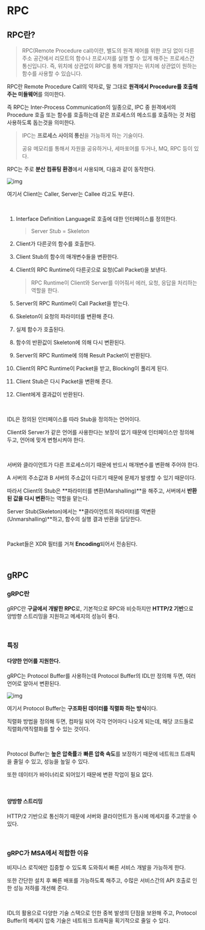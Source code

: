 # RPC

## RPC란?

> RPC(Remote Procedure call)이란, 별도의 원격 제어를 위한 코딩 없이 다른 주소 공간에서 리모트의 함수나 프로시저를 실행 할 수 있게 해주는 프로세스간 통신입니다. 즉, 위치에 상관없이 RPC를 통해 개발자는 위치에 상관없이 원하는 함수를 사용할 수 있습니다.

RPC란 Remote Procedure Call의 약자로, 말 그대로 **원격에서 Procedure를 호출해주는 미들웨어**를 의미한다.

즉 RPC는 Inter-Process Communication의 일종으로, IPC 중 원격에서의 Procedure 호출 또는 함수를 호출하는데 같은 프로세스의 메소드를 호출하는 것 처럼 사용하도록 돕는것을 의미한다.

> IPC는 **프로세스 사이의 통신**을 가능하게 하는 기술이다.
>
> 공유 메모리를 통해서 자원을 공유하거나, 세마포어를 두거나, MQ, RPC 등이 있다.

RPC는 주로 **분산 컴퓨팅 환경**에서 사용되며, 다음과 같이 동작한다.

![img](https://img1.daumcdn.net/thumb/R1280x0/?scode=mtistory2&fname=http%3A%2F%2Fcfile24.uf.tistory.com%2Fimage%2F99F9CD365F709DE10FCC6E)

여기서 Client는 Caller, Server는 Callee 라고도 부른다.

<br>

1. Interface Definition Language로 호출에 대한 인터페이스를 정의한다.

   > Server Stub = Skeleton

2. Client가 다른곳의 함수를 호출한다.

3. Client Stub의 함수의 매개변수들을 변환한다.

4. Client의 RPC Runtime이 다른곳으로 요청(Call Packet)을 보낸다.

   > RPC Runtime이 Client와 Server를 이어줘서 에러, 요청, 응답을 처리하는 역할을 한다.

5. Server의 RPC Runtime이 Call Packet을 받는다.

6. Skeleton이 요청의 파라미터를 변환해 준다.

7. 실제 함수가 호출된다.

8. 함수의 반환값이 Skeleton에 의해 다시 변환된다.

9. Server의 RPC Runtime에 의해 Result Packet이 반환된다.

10. Client의 RPC Runtime이 Packet을 받고, Blocking이 풀리게 된다.

11. Client Stub은 다시 Packet을 변환해 준다.

12. Client에게 결과값이 반환된다.

<br>

IDL은 정의된 인터페이스를 따라 Stub을 정의하는 언어이다.

Client와 Server가 같은 언어를 사용한다는 보장이 없기 때문에 인터페이스만 정의해 두고, 언어에 맞게 변형시켜야 한다.

<br>

서버와 클라이언트가 다른 프로세스이기 때문에 반드시 매개변수를 변환해 주어야 한다.

A 서버의 주소값과 B 서버의 주소값이 다르기 때문에 문제가 발생할 수 있기 때문이다.

따라서 Client의 Stub은 **파라미터를 변환(Marshalling)**을 해주고, 서버에서 **반환된 값을 다시 변환**하는 역할을 맡는다.

Server Stub(Skeleton)에서는 **클라이언트의 파라미터를 역변환(Unmarshalling)**하고, 함수의 실행 결과 반환을 담당한다.

<br>

Packet들은 XDR 필터를 거쳐 **Encoding**되어서 전송된다.

<br>

## gRPC

### gRPC란

gRPC란 **구글에서 개발한 RPC**로, 기본적으로 RPC와 비슷하지만 **HTTP/2 기반**으로 양방향 스트리밍을 지원하고 메세지의 성능이 좋다.

<br>

### 특징

#### 다양한 언어를 지원한다.

gRPC는 Protocol Buffer를 사용하는데 Protocol Buffer의 IDL만 정의해 두면, 여러 언어로 알아서 변환된다.

![img](https://img1.daumcdn.net/thumb/R1280x0/?scode=mtistory2&fname=http%3A%2F%2Fcfile28.uf.tistory.com%2Fimage%2F9926B6415F709DF820C28A)

여기서 Protocol Buffer는 **구조화된 데이터를 직렬화 하는 방식**이다.

직렬화 방법을 정의해 두면, 컴파일 되어 각각 언어마다 나오게 되는데, 해당 코드들로 직렬화/역직렬화를 할 수 있는 것이다.

<br>

Protocol Buffer는 **높은 압축률**과 **빠른 압축 속도**를 보장하기 때문에 네트워크 트래픽을 줄일 수 있고, 성능을 높일 수 있다.

또한 데이터가 바이너리로 되어있기 때문에 변환 작업이 필요 없다.

<br>

#### 양방향 스트리밍

HTTP/2 기반으로 통신하기 때문에 서버와 클라이언트가 동시에 메세지를 주고받을 수 있다.

<br>

### gRPC가 MSA에서 적합한 이유

비지니스 로직에만 집중할 수 있도록 도와줘서 빠른 서비스 개발을 가능하게 한다.

또한 간단한 설치 후 빠른 배포를 가능하도록 해주고, 수많은 서비스간의 API 호출로 인한 성능 저하를 개선해 준다.

<br>

IDL의 활용으로 다양한 기술 스택으로 인한 중복 발생의 단점을 보완해 주고, Protocol Buffer의 메세지 압축 기술은 네트워크 트래픽을 획기적으로 줄일 수 있다.